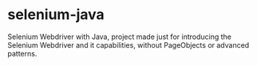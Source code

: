 # selenium-java
Selenium Webdriver with Java, project made just for introducing the Selenium Webdriver and it capabilities, without PageObjects or advanced patterns.

